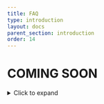 ```yaml
---
title: FAQ
type: introduction
layout: docs
parent_section: introduction
order: 14
---
```


# COMING SOON
<details>
  <summary>Click to expand</summary>
  

## What is Exokit?  

## How was Exokit started?

## What is the philosophy behind Exokit?

## What are the goals for Exokit?

--------------------------------------------

## What is WebVR/WebXR?

## What role does Exokit play in the WebXR standards?

## What is the current state of WebXR?

--------------------------------------------

## What frameworks does Exokit support?

## What devices/platforms can Exokit export to?

## What is the architecture of Exokit?

## How does Exokit benchmark against other engines/XR browsers?

## What web APIs does Exokit support?

## What native APIs does Exokit support?

## What are reality tabs?

## Can reality tabs interact with eachother?


--------------------------------------------

## How can I contribute to Exokit?

## How can I report bugs or issues to Exokit?

## How can I download Exokit?

## How can I start developing on Exokit?


--------------------------------------------

## What is the future of Exokit?

## What is the future of immersive-web standards?

## What is the future of XR?

</details>

